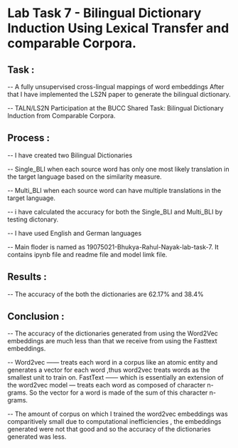 # Lab Task 7 - Bilingual Dictionary Induction Using Lexical Transfer and comparable Corpora.

## Task :
  -- A fully unsupervised cross-lingual mappings of word embeddings After that I have implemented the LS2N paper to generate the bilingual dictionary.
  
  -- TALN/LS2N Participation at the BUCC Shared Task: Bilingual Dictionary Induction from Comparable Corpora.

## Process :
  -- I have created two Bilingual Dictionaries
  
  -- Single_BLI when each source word has only one most likely translation in the target language based on the similarity measure.
  
  -- Multi_BLI when each source word can have multiple translations in the target language.

  -- i have calculated the accuracy for both the Single_BLI and Multi_BLI by testing dictonary.
  
  -- I have used English and German languages
  
  -- Main floder is named as 19075021-Bhukya-Rahul-Nayak-lab-task-7. It contains ipynb file and readme file and model limk file.
  
## Results :
  -- The accuracy of the both the dictionaries are 62.17% and 38.4%


## Conclusion :
  -- The accuracy of the dictionaries generated from using the Word2Vec embeddings are much less than that we receive from using the Fasttext embeddings.
  
  
  -- Word2vec —— treats each word in a corpus like an atomic entity and generates a vector for each word ,thus word2vec treats words as the smallest unit to train on.
FastText —— which is essentially an extension of the word2vec model — treats each word as composed of character n-grams. So the vector for a word is made of the sum of this character n-grams.

  -- The amount of corpus on which I trained the word2vec embeddings was comparitively small due to computational inefficiencies , the embeddings generated were not that good and so the accuracy of the dictionaries generated was less.
